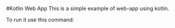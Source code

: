 #Kotlin Web App
This is a simple example of web-app using kotlin.

To run it use this command:
```gradle tomcatRunWar
